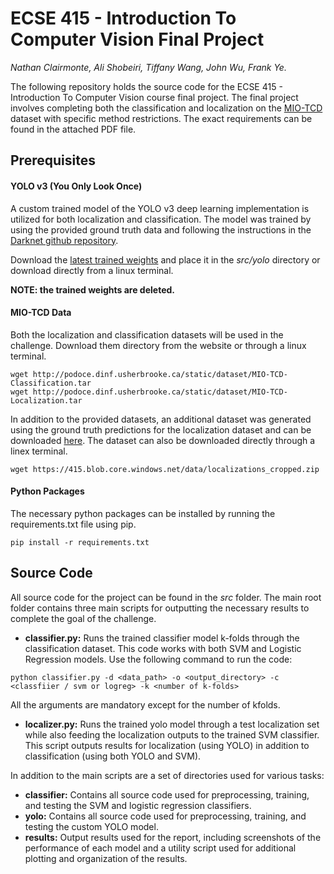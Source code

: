 # ECSE 415 - Introduction To Computer Vision Final Project

_Nathan Clairmonte, Ali Shobeiri, Tiffany Wang, John Wu, Frank Ye._

The following repository holds the source code for the ECSE 415 - Introduction To Computer Vision course final project. The final project involves completing both the classification and localization on the [MIO-TCD](http://podoce.dinf.usherbrooke.ca/challenge/dataset/) dataset with specific method restrictions. The exact requirements can be found in the attached PDF file.

## Prerequisites 

#### YOLO v3 (You Only Look Once)

A custom trained model of the YOLO v3 deep learning implementation is utilized for both localization and classification. The model was trained by using the provided ground truth data and following the instructions in the [Darknet github repository](https://github.com/AlexeyAB/darknet).

Download the [latest trained weights](https://415.blob.core.windows.net/data/yolo-custom-25000.weights) and place it in the *src/yolo* directory or download directly from a linux terminal.

**NOTE: the trained weights are deleted.**

#### MIO-TCD Data

Both the localization and classification datasets will be used in the challenge. Download them directory from the website or through a linux terminal.

```
wget http://podoce.dinf.usherbrooke.ca/static/dataset/MIO-TCD-Classification.tar
wget http://podoce.dinf.usherbrooke.ca/static/dataset/MIO-TCD-Localization.tar
```

In addition to the provided datasets, an additional dataset was generated using the ground truth predictions for the localization dataset and can be downloaded [here](https://415.blob.core.windows.net/data/localizations_cropped.zip). The dataset can also be downloaded directly through a linex terminal.

```
wget https://415.blob.core.windows.net/data/localizations_cropped.zip
```

#### Python Packages

The necessary python packages can be installed by running the requirements.txt file using pip.

```
pip install -r requirements.txt
```

## Source Code 

All source code for the project can be found in the *src* folder. The main root folder contains three main scripts for outputting the necessary results to complete the goal of the challenge.

* **classifier.py:** Runs the trained classifier model k-folds through the classification dataset. This code works with both SVM and Logistic Regression models. Use the following command to run the code: 

` python classifier.py -d <data_path> -o <output_directory> -c <classfiier / svm or logreg> -k <number of k-folds> `

All the arguments are mandatory except for the number of kfolds.

* **localizer.py:** Runs the trained yolo model through a test localization set while also feeding the localization outputs to the trained SVM classifier. This script outputs results for localization (using YOLO) in addition to classification (using both YOLO and SVM).

In addition to the main scripts are a set of directories used for various tasks:

* **classifier:** Contains all source code used for preprocessing, training, and testing the SVM and logistic regression classifiers.
* **yolo:** Contains all source code used for preprocessing, training, and testing the custom YOLO model.
* **results:** Output results used for the report, including screenshots of the performance of each model and a utility script used for additional plotting and organization of the results.



